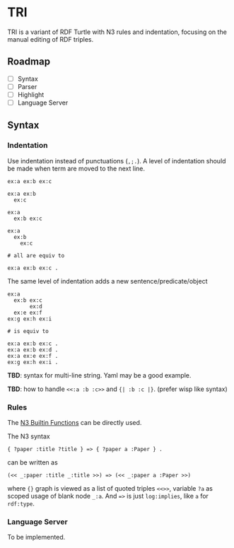 # TRI

TRI is a variant of RDF Turtle with N3 rules and indentation, focusing on the manual editing of RDF triples.

## Roadmap

- [ ] Syntax
- [ ] Parser
- [ ] Highlight
- [ ] Language Server

## Syntax

### Indentation

Use indentation instead of punctuations (`,;.`). A level of indentation should be made when term are moved to the next line.

```turtle
ex:a ex:b ex:c

ex:a ex:b
  ex:c

ex:a
  ex:b ex:c

ex:a
  ex:b
    ex:c

# all are equiv to 

ex:a ex:b ex:c .
```

The same level of indentation adds a new sentence/predicate/object 

```turtle
ex:a
  ex:b ex:c
       ex:d
  ex:e ex:f
ex:g ex:h ex:i

# is equiv to

ex:a ex:b ex:c .
ex:a ex:b ex:d . 
ex:a ex:e ex:f .
ex:g ex:h ex:i .
```

**TBD**: syntax for multi-line string. Yaml may be a good example.

**TBD**: how to handle `<<:a :b :c>>` and `{| :b :c |}`. (prefer wisp like syntax)

### Rules

The [N3 Builtin Functions](https://w3c-cg.github.io/n3Builtins/) can be directly used.

The N3 syntax

```notation3
{ ?paper :title ?title } => { ?paper a :Paper } .
```

can be written as 

```turtle
(<< _:paper :title _:title >>) => (<< _:paper a :Paper >>)
```

where `{}` graph is viewed as a list of quoted triples `<<>>`,
variable `?a` as scoped usage of blank node `_:a`.
And `=>` is just `log:implies`, like `a` for `rdf:type`.

### Language Server

To be implemented.
